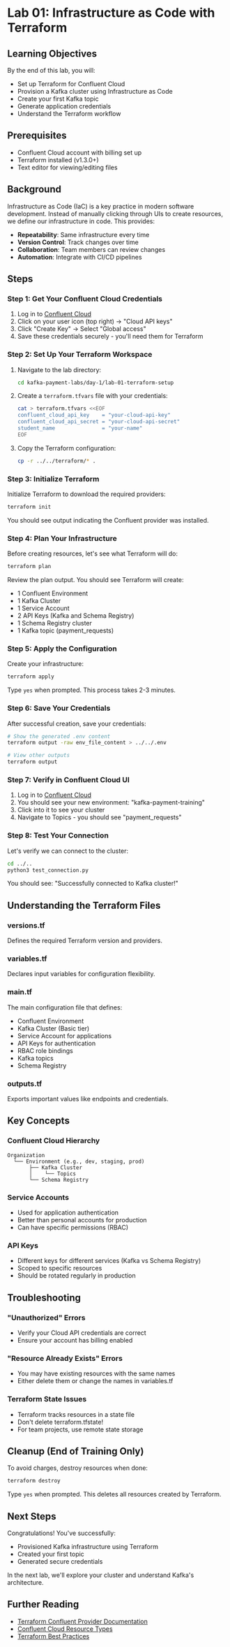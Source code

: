 # Lab 01: Infrastructure as Code with Terraform

## Learning Objectives

By the end of this lab, you will:
- Set up Terraform for Confluent Cloud
- Provision a Kafka cluster using Infrastructure as Code
- Create your first Kafka topic
- Generate application credentials
- Understand the Terraform workflow

## Prerequisites

- Confluent Cloud account with billing set up
- Terraform installed (v1.3.0+)
- Text editor for viewing/editing files

## Background

Infrastructure as Code (IaC) is a key practice in modern software development. Instead of manually clicking through UIs to create resources, we define our infrastructure in code. This provides:

- **Repeatability**: Same infrastructure every time
- **Version Control**: Track changes over time
- **Collaboration**: Team members can review changes
- **Automation**: Integrate with CI/CD pipelines

## Steps

### Step 1: Get Your Confluent Cloud Credentials

1. Log in to [Confluent Cloud](https://confluent.cloud)
2. Click on your user icon (top right) → "Cloud API keys"
3. Click "Create Key" → Select "Global access"
4. Save these credentials securely - you'll need them for Terraform

### Step 2: Set Up Your Terraform Workspace

1. Navigate to the lab directory:
   ```bash
   cd kafka-payment-labs/day-1/lab-01-terraform-setup
   ```

2. Create a `terraform.tfvars` file with your credentials:
   ```bash
   cat > terraform.tfvars <<EOF
   confluent_cloud_api_key    = "your-cloud-api-key"
   confluent_cloud_api_secret = "your-cloud-api-secret"
   student_name               = "your-name"
   EOF
   ```

3. Copy the Terraform configuration:
   ```bash
   cp -r ../../terraform/* .
   ```

### Step 3: Initialize Terraform

Initialize Terraform to download the required providers:

```bash
terraform init
```

You should see output indicating the Confluent provider was installed.

### Step 4: Plan Your Infrastructure

Before creating resources, let's see what Terraform will do:

```bash
terraform plan
```

Review the plan output. You should see Terraform will create:
- 1 Confluent Environment
- 1 Kafka Cluster
- 1 Service Account
- 2 API Keys (Kafka and Schema Registry)
- 1 Schema Registry cluster
- 1 Kafka topic (payment_requests)

### Step 5: Apply the Configuration

Create your infrastructure:

```bash
terraform apply
```

Type `yes` when prompted. This process takes 2-3 minutes.

### Step 6: Save Your Credentials

After successful creation, save your credentials:

```bash
# Show the generated .env content
terraform output -raw env_file_content > ../../.env

# View other outputs
terraform output
```

### Step 7: Verify in Confluent Cloud UI

1. Log in to [Confluent Cloud](https://confluent.cloud)
2. You should see your new environment: "kafka-payment-training"
3. Click into it to see your cluster
4. Navigate to Topics - you should see "payment_requests"

### Step 8: Test Your Connection

Let's verify we can connect to the cluster:

```bash
cd ../..
python3 test_connection.py
```

You should see: "Successfully connected to Kafka cluster!"

## Understanding the Terraform Files

### versions.tf
Defines the required Terraform version and providers.

### variables.tf
Declares input variables for configuration flexibility.

### main.tf
The main configuration file that defines:
- Confluent Environment
- Kafka Cluster (Basic tier)
- Service Account for applications
- API Keys for authentication
- RBAC role bindings
- Kafka topics
- Schema Registry

### outputs.tf
Exports important values like endpoints and credentials.

## Key Concepts

### Confluent Cloud Hierarchy
```
Organization
  └── Environment (e.g., dev, staging, prod)
       ├── Kafka Cluster
       │    └── Topics
       └── Schema Registry
```

### Service Accounts
- Used for application authentication
- Better than personal accounts for production
- Can have specific permissions (RBAC)

### API Keys
- Different keys for different services (Kafka vs Schema Registry)
- Scoped to specific resources
- Should be rotated regularly in production

## Troubleshooting

### "Unauthorized" Errors
- Verify your Cloud API credentials are correct
- Ensure your account has billing enabled

### "Resource Already Exists" Errors
- You may have existing resources with the same names
- Either delete them or change the names in variables.tf

### Terraform State Issues
- Terraform tracks resources in a state file
- Don't delete terraform.tfstate!
- For team projects, use remote state storage

## Cleanup (End of Training Only)

To avoid charges, destroy resources when done:

```bash
terraform destroy
```

Type `yes` when prompted. This deletes all resources created by Terraform.

## Next Steps

Congratulations! You've successfully:
- Provisioned Kafka infrastructure using Terraform
- Created your first topic
- Generated secure credentials

In the next lab, we'll explore your cluster and understand Kafka's architecture.

## Further Reading

- [Terraform Confluent Provider Documentation](https://registry.terraform.io/providers/confluentinc/confluent/latest/docs)
- [Confluent Cloud Resource Types](https://docs.confluent.io/cloud/current/get-started/index.html)
- [Terraform Best Practices](https://www.terraform.io/docs/cloud/guides/recommended-practices/index.html)